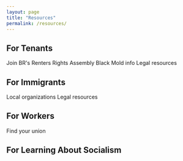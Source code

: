 ```yaml
---
layout: page
title: "Resources"
permalink: /resources/
---
```


<h2>For Tenants</h2>

Join BR's Renters Rights Assembly
Black Mold info
Legal resources

<h2>For Immigrants</h2>

Local organizations
Legal resources

<h2>For Workers</h2>

Find your union

<h2>For Learning About Socialism</h2>

